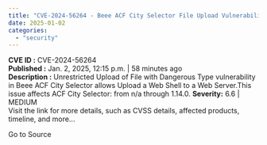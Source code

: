 ```yaml
---
title: "CVE-2024-56264 - Beee ACF City Selector File Upload Vulnerability"
date: 2025-01-02
categories: 
  - "security"
---
```


**CVE ID :** CVE-2024-56264  
**Published :** Jan. 2, 2025, 12:15 p.m. | 58 minutes ago  
**Description :** Unrestricted Upload of File with Dangerous Type vulnerability in Beee ACF City Selector allows Upload a Web Shell to a Web Server.This issue affects ACF City Selector: from n/a through 1.14.0. 
**Severity:** 6.6 | MEDIUM  
Visit the link for more details, such as CVSS details, affected products, timeline, and more...

Go to Source
